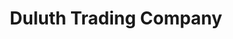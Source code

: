 ---
title: "Duluth Trading Company"
url: /colorado-springs/duluth-trading-company/
shop: clothes
---